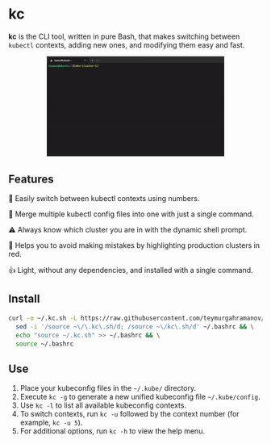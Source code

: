 # kc

__kc__ is the CLI tool, written in pure Bash, that makes switching between `kubectl` contexts, adding new ones, and modifying them easy and fast.

<p align="center">
    <img src="demo.gif" style="width: 70%; height: auto;" />
</p>

## Features

🔢 Easily switch between kubectl contexts using numbers.

🧩 Merge multiple kubectl config files into one with just a single command.

⚠️ Always know which cluster you are in with the dynamic shell prompt.

🚨 Helps you to avoid making mistakes by highlighting production clusters in red.

👍 Light, without any dependencies, and installed with a single command.
  
## Install
```bash
curl -o ~/.kc.sh -L https://raw.githubusercontent.com/teymurgahramanov/kc/v1.3.0/kc.sh && \
  sed -i '/source ~\/\.kc\.sh/d; /source ~\/kc\.sh/d' ~/.bashrc && \
  echo "source ~/.kc.sh" >> ~/.bashrc && \
  source ~/.bashrc
```

## Use
1. Place your kubeconfig files in the `~/.kube/` directory.
2. Execute `kc -g` to generate a new unified kubeconfig file `~/.kube/config`.
3. Use `kc -l` to list all available kubeconfig contexts.
4. To switch contexts, run `kc -u` followed by the context number (for example, `kc -u 5`).
5. For additional options, run `kc -h` to view the help menu.
